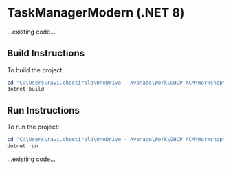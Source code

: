 # TaskManagerModern (.NET 8)

...existing code...

## Build Instructions

To build the project:
```powershell
cd "C:\Users\ravi.cheetirala\OneDrive - Avanade\Work\GHCP ACM\Workshop\Foundations\dotnet-app\TaskManagerModern"
dotnet build
```

## Run Instructions

To run the project:
```powershell
cd "C:\Users\ravi.cheetirala\OneDrive - Avanade\Work\GHCP ACM\Workshop\Foundations\dotnet-app\TaskManagerModern"
dotnet run
```

...existing code...
